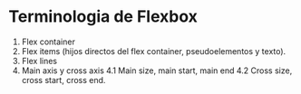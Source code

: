 # Terminologia de Flexbox

1. Flex container
2. Flex items (hijos directos del flex container, pseudoelementos y texto).
3. Flex lines
4. Main axis y cross axis
    4.1 Main size, main start, main end
    4.2 Cross size, cross start, cross end.
    